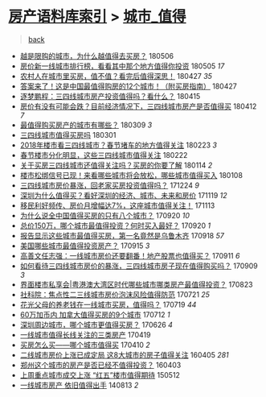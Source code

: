 [房产语料库索引](../../README.md)  > [城市_值得](城市_值得.md)
====
> [back](../README.md)

- [越是限购的城市，为什么越值得去买房？](http://jkwz.applinzi.com/ittc/7099991356544123920.html#%E8%B6%8A%E6%98%AF%E9%99%90%E8%B4%AD%E7%9A%84%E5%9F%8E%E5%B8%82%EF%BC%8C%E4%B8%BA%E4%BB%80%E4%B9%88%E8%B6%8A%E5%80%BC%E5%BE%97%E5%8E%BB%E4%B9%B0%E6%88%BF%EF%BC%9F) 180506  
- [房价新一线城市排行榜，看看其中那个地方值得你投资](http://jkwz.applinzi.com/ittc/7099592510714414086.html#%E6%88%BF%E4%BB%B7%E6%96%B0%E4%B8%80%E7%BA%BF%E5%9F%8E%E5%B8%82%E6%8E%92%E8%A1%8C%E6%A6%9C%EF%BC%8C%E7%9C%8B%E7%9C%8B%E5%85%B6%E4%B8%AD%E9%82%A3%E4%B8%AA%E5%9C%B0%E6%96%B9%E5%80%BC%E5%BE%97%E4%BD%A0%E6%8A%95%E8%B5%84) 180505 *17* 
- [农村人在城市里买房，值不值？看完后值得深思！](http://jkwz.applinzi.com/ittc/7096776680356185094.html#%E5%86%9C%E6%9D%91%E4%BA%BA%E5%9C%A8%E5%9F%8E%E5%B8%82%E9%87%8C%E4%B9%B0%E6%88%BF%EF%BC%8C%E5%80%BC%E4%B8%8D%E5%80%BC%EF%BC%9F%E7%9C%8B%E5%AE%8C%E5%90%8E%E5%80%BC%E5%BE%97%E6%B7%B1%E6%80%9D%EF%BC%81) 180427 *35* 
- [答案来了！这是中国最值得购房的12个城市！（附买房指南）](http://jkwz.applinzi.com/ittc/7096712140348195856.html#%E7%AD%94%E6%A1%88%E6%9D%A5%E4%BA%86%EF%BC%81%E8%BF%99%E6%98%AF%E4%B8%AD%E5%9B%BD%E6%9C%80%E5%80%BC%E5%BE%97%E8%B4%AD%E6%88%BF%E7%9A%8412%E4%B8%AA%E5%9F%8E%E5%B8%82%EF%BC%81%EF%BC%88%E9%99%84%E4%B9%B0%E6%88%BF%E6%8C%87%E5%8D%97%EF%BC%89) 180427  
- [逐梦鹏程：三四线城市房产投资值得吗？看什么？](http://jkwz.applinzi.com/ittc/7092314268118811665.html#%E9%80%90%E6%A2%A6%E9%B9%8F%E7%A8%8B%EF%BC%9A%E4%B8%89%E5%9B%9B%E7%BA%BF%E5%9F%8E%E5%B8%82%E6%88%BF%E4%BA%A7%E6%8A%95%E8%B5%84%E5%80%BC%E5%BE%97%E5%90%97%EF%BC%9F%E7%9C%8B%E4%BB%80%E4%B9%88%EF%BC%9F) 180415  
- [房价有没有可能会跌？目前经济情况下，三四线城市房产是否值得买](http://jkwz.applinzi.com/ittc/7091043214624818187.html#%E6%88%BF%E4%BB%B7%E6%9C%89%E6%B2%A1%E6%9C%89%E5%8F%AF%E8%83%BD%E4%BC%9A%E8%B7%8C%EF%BC%9F%E7%9B%AE%E5%89%8D%E7%BB%8F%E6%B5%8E%E6%83%85%E5%86%B5%E4%B8%8B%EF%BC%8C%E4%B8%89%E5%9B%9B%E7%BA%BF%E5%9F%8E%E5%B8%82%E6%88%BF%E4%BA%A7%E6%98%AF%E5%90%A6%E5%80%BC%E5%BE%97%E4%B9%B0) 180412 *7* 
- [最值得购买房产的城市有哪些？](http://jkwz.applinzi.com/ittc/7078602725816534032.html#%E6%9C%80%E5%80%BC%E5%BE%97%E8%B4%AD%E4%B9%B0%E6%88%BF%E4%BA%A7%E7%9A%84%E5%9F%8E%E5%B8%82%E6%9C%89%E5%93%AA%E4%BA%9B%EF%BC%9F) 180309 *3* 
- [三四线城市值得买房吗](http://jkwz.applinzi.com/ittc/7074353313263125520.html#%E4%B8%89%E5%9B%9B%E7%BA%BF%E5%9F%8E%E5%B8%82%E5%80%BC%E5%BE%97%E4%B9%B0%E6%88%BF%E5%90%97) 180301  
- [2018年楼市看三四线城市？春节堵车的地方值得关注](http://jkwz.applinzi.com/ittc/7073330716752741386.html#2018%E5%B9%B4%E6%A5%BC%E5%B8%82%E7%9C%8B%E4%B8%89%E5%9B%9B%E7%BA%BF%E5%9F%8E%E5%B8%82%EF%BC%9F%E6%98%A5%E8%8A%82%E5%A0%B5%E8%BD%A6%E7%9A%84%E5%9C%B0%E6%96%B9%E5%80%BC%E5%BE%97%E5%85%B3%E6%B3%A8) 180223 *3* 
- [春节楼市分化明显，这些三四线城市值得关注](http://jkwz.applinzi.com/ittc/7072916171181786122.html#%E6%98%A5%E8%8A%82%E6%A5%BC%E5%B8%82%E5%88%86%E5%8C%96%E6%98%8E%E6%98%BE%EF%BC%8C%E8%BF%99%E4%BA%9B%E4%B8%89%E5%9B%9B%E7%BA%BF%E5%9F%8E%E5%B8%82%E5%80%BC%E5%BE%97%E5%85%B3%E6%B3%A8) 180222  
- [关于买房三四线城市还值得关注吗？买房的你要了解](http://jkwz.applinzi.com/ittc/7058001081903088657.html#%E5%85%B3%E4%BA%8E%E4%B9%B0%E6%88%BF%E4%B8%89%E5%9B%9B%E7%BA%BF%E5%9F%8E%E5%B8%82%E8%BF%98%E5%80%BC%E5%BE%97%E5%85%B3%E6%B3%A8%E5%90%97%EF%BC%9F%E4%B9%B0%E6%88%BF%E7%9A%84%E4%BD%A0%E8%A6%81%E4%BA%86%E8%A7%A3) 180114 *2* 
- [楼市松绑信号已现！来看哪些城市将会放松，哪些城市值得买入](http://jkwz.applinzi.com/ittc/7056325189359371275.html#%E6%A5%BC%E5%B8%82%E6%9D%BE%E7%BB%91%E4%BF%A1%E5%8F%B7%E5%B7%B2%E7%8E%B0%EF%BC%81%E6%9D%A5%E7%9C%8B%E5%93%AA%E4%BA%9B%E5%9F%8E%E5%B8%82%E5%B0%86%E4%BC%9A%E6%94%BE%E6%9D%BE%EF%BC%8C%E5%93%AA%E4%BA%9B%E5%9F%8E%E5%B8%82%E5%80%BC%E5%BE%97%E4%B9%B0%E5%85%A5) 180108  
- [三四线城市房价暴涨，回老家买房投资值得吗？](http://jkwz.applinzi.com/ittc/7050443280385311761.html#%E4%B8%89%E5%9B%9B%E7%BA%BF%E5%9F%8E%E5%B8%82%E6%88%BF%E4%BB%B7%E6%9A%B4%E6%B6%A8%EF%BC%8C%E5%9B%9E%E8%80%81%E5%AE%B6%E4%B9%B0%E6%88%BF%E6%8A%95%E8%B5%84%E5%80%BC%E5%BE%97%E5%90%97%EF%BC%9F) 171224 *9* 
- [深圳为什么值得买？看好深圳的经济、城市、未来和房价](http://jkwz.applinzi.com/ittc/7037596849593123856.html#%E6%B7%B1%E5%9C%B3%E4%B8%BA%E4%BB%80%E4%B9%88%E5%80%BC%E5%BE%97%E4%B9%B0%EF%BC%9F%E7%9C%8B%E5%A5%BD%E6%B7%B1%E5%9C%B3%E7%9A%84%E7%BB%8F%E6%B5%8E%E3%80%81%E5%9F%8E%E5%B8%82%E3%80%81%E6%9C%AA%E6%9D%A5%E5%92%8C%E6%88%BF%E4%BB%B7) 171119 *12* 
- [移民利好频传、房价月增幅达7%，这座城市值得关注！](http://jkwz.applinzi.com/ittc/7035376118041936912.html#%E7%A7%BB%E6%B0%91%E5%88%A9%E5%A5%BD%E9%A2%91%E4%BC%A0%E3%80%81%E6%88%BF%E4%BB%B7%E6%9C%88%E5%A2%9E%E5%B9%85%E8%BE%BE7%25%EF%BC%8C%E8%BF%99%E5%BA%A7%E5%9F%8E%E5%B8%82%E5%80%BC%E5%BE%97%E5%85%B3%E6%B3%A8%EF%BC%81) 171113  
- [为什么说全中国值得买房的只有八个城市？](http://jkwz.applinzi.com/ittc/7015451492700652560.html#%E4%B8%BA%E4%BB%80%E4%B9%88%E8%AF%B4%E5%85%A8%E4%B8%AD%E5%9B%BD%E5%80%BC%E5%BE%97%E4%B9%B0%E6%88%BF%E7%9A%84%E5%8F%AA%E6%9C%89%E5%85%AB%E4%B8%AA%E5%9F%8E%E5%B8%82%EF%BC%9F) 170920 *10* 
- [总价150万，哪个城市最值得投资？何时买入最好？](http://jkwz.applinzi.com/ittc/7015441803799692304.html#%E6%80%BB%E4%BB%B7150%E4%B8%87%EF%BC%8C%E5%93%AA%E4%B8%AA%E5%9F%8E%E5%B8%82%E6%9C%80%E5%80%BC%E5%BE%97%E6%8A%95%E8%B5%84%EF%BC%9F%E4%BD%95%E6%97%B6%E4%B9%B0%E5%85%A5%E6%9C%80%E5%A5%BD%EF%BC%9F) 170920 *1* 
- [报告显示这些城市最值得买房，第一名竟然是乌鲁木齐](http://jkwz.applinzi.com/ittc/7014680650530161681.html#%E6%8A%A5%E5%91%8A%E6%98%BE%E7%A4%BA%E8%BF%99%E4%BA%9B%E5%9F%8E%E5%B8%82%E6%9C%80%E5%80%BC%E5%BE%97%E4%B9%B0%E6%88%BF%EF%BC%8C%E7%AC%AC%E4%B8%80%E5%90%8D%E7%AB%9F%E7%84%B6%E6%98%AF%E4%B9%8C%E9%B2%81%E6%9C%A8%E9%BD%90) 170918 *57* 
- [美国哪些城市最值得投资房产？](http://jkwz.applinzi.com/ittc/7013483368635958289.html#%E7%BE%8E%E5%9B%BD%E5%93%AA%E4%BA%9B%E5%9F%8E%E5%B8%82%E6%9C%80%E5%80%BC%E5%BE%97%E6%8A%95%E8%B5%84%E6%88%BF%E4%BA%A7%EF%BC%9F) 170915 *3* 
- [高善文任志强：一线城市房价还要翻番！地产股票也值得买？](http://jkwz.applinzi.com/ittc/7012006933085815824.html#%E9%AB%98%E5%96%84%E6%96%87%E4%BB%BB%E5%BF%97%E5%BC%BA%EF%BC%9A%E4%B8%80%E7%BA%BF%E5%9F%8E%E5%B8%82%E6%88%BF%E4%BB%B7%E8%BF%98%E8%A6%81%E7%BF%BB%E7%95%AA%EF%BC%81%E5%9C%B0%E4%BA%A7%E8%82%A1%E7%A5%A8%E4%B9%9F%E5%80%BC%E5%BE%97%E4%B9%B0%EF%BC%9F) 170911 *6* 
- [如何看待三四线城市房价的暴涨，三四线城市房子现在值得购买吗？](http://jkwz.applinzi.com/ittc/7011256337198220305.html#%E5%A6%82%E4%BD%95%E7%9C%8B%E5%BE%85%E4%B8%89%E5%9B%9B%E7%BA%BF%E5%9F%8E%E5%B8%82%E6%88%BF%E4%BB%B7%E7%9A%84%E6%9A%B4%E6%B6%A8%EF%BC%8C%E4%B8%89%E5%9B%9B%E7%BA%BF%E5%9F%8E%E5%B8%82%E6%88%BF%E5%AD%90%E7%8E%B0%E5%9C%A8%E5%80%BC%E5%BE%97%E8%B4%AD%E4%B9%B0%E5%90%97%EF%BC%9F) 170909 *3* 
- [界面楼市私享会|粤港澳大湾区时代哪些城市哪类房产最值得投资？](http://jkwz.applinzi.com/ittc/7005070834769855504.html#%E7%95%8C%E9%9D%A2%E6%A5%BC%E5%B8%82%E7%A7%81%E4%BA%AB%E4%BC%9A%7C%E7%B2%A4%E6%B8%AF%E6%BE%B3%E5%A4%A7%E6%B9%BE%E5%8C%BA%E6%97%B6%E4%BB%A3%E5%93%AA%E4%BA%9B%E5%9F%8E%E5%B8%82%E5%93%AA%E7%B1%BB%E6%88%BF%E4%BA%A7%E6%9C%80%E5%80%BC%E5%BE%97%E6%8A%95%E8%B5%84%EF%BC%9F) 170823  
- [社科院：焦点性二三线城市房价泡沫风险值得防范](http://jkwz.applinzi.com/ittc/6992790693813421073.html#%E7%A4%BE%E7%A7%91%E9%99%A2%EF%BC%9A%E7%84%A6%E7%82%B9%E6%80%A7%E4%BA%8C%E4%B8%89%E7%BA%BF%E5%9F%8E%E5%B8%82%E6%88%BF%E4%BB%B7%E6%B3%A1%E6%B2%AB%E9%A3%8E%E9%99%A9%E5%80%BC%E5%BE%97%E9%98%B2%E8%8C%83) 170721 *25* 
- [花光父母的养老钱在一线城市买房，值得吗？](http://jkwz.applinzi.com/ittc/6992158781063300112.html#%E8%8A%B1%E5%85%89%E7%88%B6%E6%AF%8D%E7%9A%84%E5%85%BB%E8%80%81%E9%92%B1%E5%9C%A8%E4%B8%80%E7%BA%BF%E5%9F%8E%E5%B8%82%E4%B9%B0%E6%88%BF%EF%BC%8C%E5%80%BC%E5%BE%97%E5%90%97%EF%BC%9F) 170719 *44* 
- [60万加币内 加拿大值得买房的9个城市](http://jkwz.applinzi.com/ittc/6989267970919236624.html#60%E4%B8%87%E5%8A%A0%E5%B8%81%E5%86%85+%E5%8A%A0%E6%8B%BF%E5%A4%A7%E5%80%BC%E5%BE%97%E4%B9%B0%E6%88%BF%E7%9A%849%E4%B8%AA%E5%9F%8E%E5%B8%82) 170712 *1* 
- [深圳周边城市，哪个城市更值得买房？](http://jkwz.applinzi.com/ittc/6983487869069820932.html#%E6%B7%B1%E5%9C%B3%E5%91%A8%E8%BE%B9%E5%9F%8E%E5%B8%82%EF%BC%8C%E5%93%AA%E4%B8%AA%E5%9F%8E%E5%B8%82%E6%9B%B4%E5%80%BC%E5%BE%97%E4%B9%B0%E6%88%BF%EF%BC%9F) 170626 *4* 
- [一线城市值得长线关注的三类房产](http://jkwz.applinzi.com/ittc/6958178222121419781.html#%E4%B8%80%E7%BA%BF%E5%9F%8E%E5%B8%82%E5%80%BC%E5%BE%97%E9%95%BF%E7%BA%BF%E5%85%B3%E6%B3%A8%E7%9A%84%E4%B8%89%E7%B1%BB%E6%88%BF%E4%BA%A7) 170419  
- [买房怎么买——哪个城市值得买](http://jkwz.applinzi.com/ittc/6954922129387684869.html#%E4%B9%B0%E6%88%BF%E6%80%8E%E4%B9%88%E4%B9%B0%E2%80%94%E2%80%94%E5%93%AA%E4%B8%AA%E5%9F%8E%E5%B8%82%E5%80%BC%E5%BE%97%E4%B9%B0) 170410 *2* 
- [二线城市房价上涨已成定局 这8大城市的房子值得关注](http://jkwz.applinzi.com/ittc/6817524456977073156.html#%E4%BA%8C%E7%BA%BF%E5%9F%8E%E5%B8%82%E6%88%BF%E4%BB%B7%E4%B8%8A%E6%B6%A8%E5%B7%B2%E6%88%90%E5%AE%9A%E5%B1%80+%E8%BF%998%E5%A4%A7%E5%9F%8E%E5%B8%82%E7%9A%84%E6%88%BF%E5%AD%90%E5%80%BC%E5%BE%97%E5%85%B3%E6%B3%A8) 160405 *281* 
- [郑州这个城市的房产是否已经不值得投资？](http://jkwz.applinzi.com/ittc/6812061534897308676.html#%E9%83%91%E5%B7%9E%E8%BF%99%E4%B8%AA%E5%9F%8E%E5%B8%82%E7%9A%84%E6%88%BF%E4%BA%A7%E6%98%AF%E5%90%A6%E5%B7%B2%E7%BB%8F%E4%B8%8D%E5%80%BC%E5%BE%97%E6%8A%95%E8%B5%84%EF%BC%9F) 160403  
- [上周重点城市成交上涨 “红五”楼市值得期待](http://jkwz.applinzi.com/ittc/547650611411641375.html#%E4%B8%8A%E5%91%A8%E9%87%8D%E7%82%B9%E5%9F%8E%E5%B8%82%E6%88%90%E4%BA%A4%E4%B8%8A%E6%B6%A8+%E2%80%9C%E7%BA%A2%E4%BA%94%E2%80%9D%E6%A5%BC%E5%B8%82%E5%80%BC%E5%BE%97%E6%9C%9F%E5%BE%85) 150512  
- [一线城市房产 依旧值得出手](http://jkwz.applinzi.com/ittc/547650611373043726.html#%E4%B8%80%E7%BA%BF%E5%9F%8E%E5%B8%82%E6%88%BF%E4%BA%A7+%E4%BE%9D%E6%97%A7%E5%80%BC%E5%BE%97%E5%87%BA%E6%89%8B) 140813 *2* 
